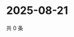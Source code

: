 # 2025-08-21

共 0 条

<!-- BEGIN ZHIHUVIDEO -->
<!-- 最后更新时间 Thu Aug 21 2025 00:14:20 GMT+0800 (China Standard Time) -->

<!-- END ZHIHUVIDEO -->
